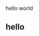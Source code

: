 <!DOCTYPE html>
<html>
  <head>
    <title>gamzaman blog</title>
  </head>
  <body>
    hello world
  </body>
</html>

## hello